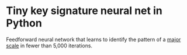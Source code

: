 # Tiny key signature neural net in Python

Feedforward neural network that learns to identify 
the pattern of a [major scale](https://en.wikipedia.org/wiki/Major_scale)
in fewer than 5,000 iterations.
